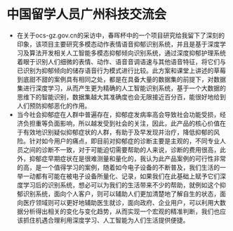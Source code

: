 # 中国留学人员广州科技交流会
- 在关于ocs-gz.gov.cn的采访中，春晖杯中的一个项目研究给我留下了深刻的印象，该项目主要研究多模态动作表情语音抑郁识别系统，并且是基于深度学习及算法开发相关人工智能多模态抑郁倾向识别系统，通过深度抑郁护理系统着眼于识别人们细微的表情、动作、语音音调语速与其他语音特征，将它们与已识别为抑郁倾向的储存语音行为模式进行比较。此方案和课堂上讲述的草莓到底甜不甜的案例具有相同之处，都是在具备大量的数据集的前提下，对数据集进行深度学习，从而产生更为精确的人工智能识别系统，基于一个大数据的思维下的智能识别，数据集越大其准确度也会无限接近百分百，能很好地给到人们预防抑郁恶化的作用。
- 当今社会抑郁症在人群中普遍存在，抑郁症发病率高会导致社会功能受损，经济负担重等负面影响，所以越发受到社会的关注，因此，此产品的核心价值在于有效地识别疑似抑郁症状的人群，有助于及早发现并治疗，降低抑郁的风险。针对如今用户的痛点，即目前对抑郁症的诊断主要是主观的，不同专业人员之间的诊断不一致，对于可能迫切需要帮助的人来说，诊断的费用很高，此外，抑郁症早期症状在是很难测量和量化的，我认为此产品案例的可行性非常的高，是一个值得学习的案例，随着如今电子设备的不断普及，我们生活的一举一动都有可能在被电子设备所量化、记录，如果我们在此基础上赋予它们深度学习后的识别系统，想必可以为我们的生活带来不少的帮助，就例如这个抑郁识别系统，面向个人客户，则可以辅助人们更加清楚地了解自生的状态，面向医疗领域则可以更好地辅助医生就诊，面向政府、企业用户，可以利用大数据分析得出相关的变化与变化趋势，从而实现一个宏观的精准判断，我们也应该抓住机遇合理利用深度学习、人工智能为人们生活提供便捷。
